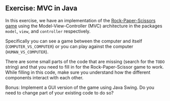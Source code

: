## Exercise: MVC in Java

In this exercise, we have an implementation of the [Rock-Paper-Scissors game](https://en.wikipedia.org/wiki/Rock%E2%80%93paper%E2%80%93scissors) using the Model-View-Controller (MVC) architecture in the packages `model`, `view`, and `controller` respectively.

Specifically you can see a game between the computer and itself (`COMPUTER_VS_COMPUTER`) or you can play against
the computer (`HUMAN_VS_COMPUTER`). 

There are some small parts of the code that are missing (search for the `TODO` string) and that you need to fill in for the Rock-Paper-Scissor game to work. While filling in this code, make sure you understand how the different components interact with each other.

Bonus: Implement a GUI version of the game using Java Swing. Do you need to change part of your existing code to do so?